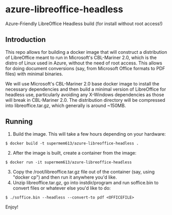 # azure-libreoffice-headless
Azure-Friendly LibreOffice Headless build (for install without root access!)

## Introduction

This repo allows for building a docker image that will construct a distribution of LibreOffice meant to run in Microsoft's CBL-Mariner 2.0, which is the distro of Linux used in Azure, without the need of root access. This allows for doing document conversions (say, from Microsoft Office formats to PDF files) with minimal binaries.

We will use Microsoft's CBL-Mariner 2.0 base docker image to install the necessary dependencies and then build a minimal version of LibreOffice for headless use, particularly avoiding any X-Windows dependencies as those will break in CBL-Mariner 2.0. The distribution directory will be compressed into libreoffice.tar.gz, which generally is around ~150MB.

## Running

1. Build the image. This will take a few hours depending on your hardware: 
```
$ docker build -t supermem613/azure-libreoffice-headless .
```
2. After the image is built, create a container from the image:
```
$ docker run -it supermem613/azure-libreoffice-headless
```
3. Copy the /root/libreoffice.tar.gz file out of the container (say, using "docker cp") and then run it anywhere you'd like.
4. Unzip libreoffice.tar.gz, go into instdir/program and run soffice.bin to convert files or whatever else you'd like to do:
```
$ ./soffice.bin --headless --convert-to pdf <OFFICEFILE>
```

Enjoy!
